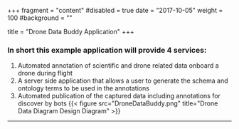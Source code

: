 +++
fragment = "content"
#disabled = true
date = "2017-10-05"
weight = 100
#background = ""

title = "Drone Data Buddy Application"
+++
### In short this example application will provide 4 services:
1. Automated annotation of scientific and drone related data onboard a drone during flight
2. A server side application that allows a user to generate the schema and ontology terms to be used in the annotations
3. Automated publication of the captured data including annotations for discover by bots
{{< figure src="DroneDataBuddy.png" title="Drone Data Diagram Design Diagram" >}}


---

